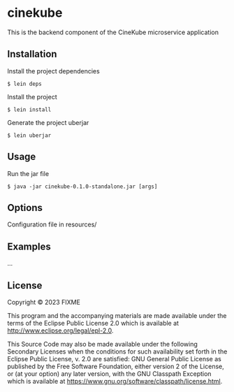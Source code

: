 # cinekube

This is the backend component of the CineKube microservice application

## Installation

Install the project dependencies
    
    $ lein deps

Install the project

    $ lein install

Generate the project uberjar

    $ lein uberjar

## Usage

Run the jar file

    $ java -jar cinekube-0.1.0-standalone.jar [args]

## Options

Configuration file in resources/

## Examples

...


## License

Copyright © 2023 FIXME

This program and the accompanying materials are made available under the
terms of the Eclipse Public License 2.0 which is available at
http://www.eclipse.org/legal/epl-2.0.

This Source Code may also be made available under the following Secondary
Licenses when the conditions for such availability set forth in the Eclipse
Public License, v. 2.0 are satisfied: GNU General Public License as published by
the Free Software Foundation, either version 2 of the License, or (at your
option) any later version, with the GNU Classpath Exception which is available
at https://www.gnu.org/software/classpath/license.html.
